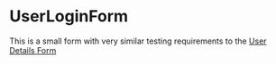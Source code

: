 # UserLoginForm

This is a small form with very similar testing requirements to the [User Details Form](https://github.com/AdamSlack/react-ui-testing-workshop/tree/main/sandbox/src/components/UserDetailsForm)